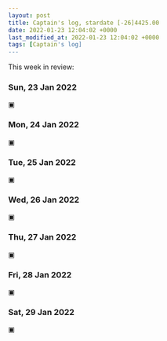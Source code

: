 ```yaml
---
layout: post
title: Captain's log, stardate [-26]4425.00
date: 2022-01-23 12:04:02 +0000
last_modified_at: 2022-01-23 12:04:02 +0000
tags: [Captain's log]
---
```


This week in review:

<!-- more -->

### Sun, 23 Jan 2022

▣

### Mon, 24 Jan 2022

▣

### Tue, 25 Jan 2022

▣

### Wed, 26 Jan 2022

▣

### Thu, 27 Jan 2022

▣

### Fri, 28 Jan 2022

▣

### Sat, 29 Jan 2022

▣
